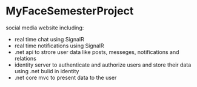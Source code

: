 # MyFaceSemesterProject
social media website including:
- real time chat using SignalR
- real time notifications using SignalR
- .net api to strore user data like posts, messeges, notifications and relations
- identity server to authenticate and authorize users and store their data using .net bulid in identity
- .net core mvc to present data to the user
